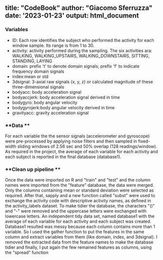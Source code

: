 title: "CodeBook"
author: "Giacomo Sferruzza"
date: '2023-01-23'
output: html_document
---
### **Variables**

- ID: Each row identifies the subject who performed the activity for each window sample. Its range is from 1 to 30.
- activity: activity performed during the sampling. The six activities ara: WALKING, WALKING_UPSTAIRS, WALKING_DOWNSTAIRS, SITTING, STANDING, LAYING
- domain: prefix 't' to denote domain signals; prefix 'f' to indicate frequency domain signals
- index:mean or std 
- 3dsignal: 3-axial raw signals (x, y, z) or calculated magnitude of these three-dimensional signals
- bodyacc: body acceleration signal
- bodyaccjerk: body acceleration signal derived in time
- bodygyro: body angular velocity 
- bodygyrojerk:body angular velocity derived in time
- gravityacc: gravity acceleration signal



### **Data **

For each variable the the sensor signals (accelerometer and gyroscope) were pre-processed by applying noise filters and then sampled in fixed-width sliding windows of 2.56 sec and 50% overlap (128 readings/window). As required in the project, the average of each variable for each activity and each subject is reported in the final database (database1). 

### **Clean up pipeline **

Once the data were imported on R and "train" and "test" and the column names were imported from the "feature" database, the data were merged. 
Only the columns containing mean or standard deviation were selected as required. 
After that, sapply and a new function called "subst" were used to exchange the activity code with descriptive activity names, as defined in the activity_labels dataset. 
To make tidier the database, the characters "()" and "-" were removed and the uppercase letters were exchanged with lowercase letters. 
An independent tidy data set, named database1 with the average of each variable for each activity and each subject was created. 
Database1 resulted was messy because each column contains more than 1 variable. So I used the gather function to put the features in the same column and extract variables from them (like domain, index, and 3dsignal). 
I removed the extracted data from the feature names to make the database tidier and finally, I put again the few remained features as columns, using the "spread" function
